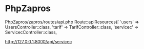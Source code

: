 # PhpZapros
PhpZapros/zapros/routes/api.php 
    Route::apiResources([
        'users' => UsersController::class,
        'tarif' => TarifController::class,
        'servicec' => ServicecController::class,
        
http://127.0.0.1:8000/api/servicec

